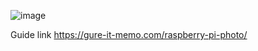 ![image](https://user-images.githubusercontent.com/80558026/118217460-7b407e00-b4b0-11eb-8485-65174b6daeb1.png)

Guide link
https://gure-it-memo.com/raspberry-pi-photo/
